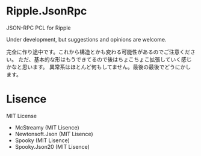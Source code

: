# Ripple.JsonRpc
JSON-RPC PCL for Ripple

Under development, but suggestions and opinions are welcome.

完全に作り途中です。これから構造とかも変わる可能性があるのでご注意ください。
ただ、基本的な形はもうできてるので後はちょこちょこ拡張していく感じかなと思います。
異常系はほとんど何もしてません。最後の最後でどうにかします。

# Lisence
MIT License

- McStreamy (MIT Lisence)
- Newtonsoft.Json (MIT Lisence)
- Spooky (MIT Lisence)
- Spooky.Json20 (MIT Lisence)
